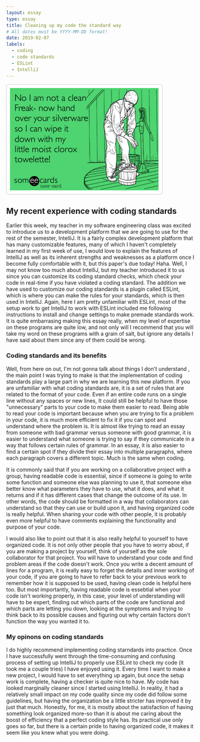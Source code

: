 ```yaml
---
layout: essay
type: essay
title: Cleaning up my code the standard way
# All dates must be YYYY-MM-DD format!
date: 2019-02-07
labels:
  - coding
  - code standards
  - ESLint
  - IntelliJ
---
```


<img class="ui medium left floated image" src="../images/clean_freak.png">

## My recent experience with coding standards

  Earlier this week, my teacher in my software engineering class was excited to introduce us to a development platform that we are going to use for the rest of the semester, IntelliJ. It is a fairly complex development platform that has many customizable features, many of which I haven't completely learned in my first week of use, I would love to explain the features of IntelliJ as well as its inherent strengths and weaknesses as a platform once I become fully comfortable with it, but this paper's due today! Haha. Well, I may not know too much about IntelliJ, but my teacher introduced it to us since you can customize its coding standard checks, which check your code in real-time if you have violated a coding standard. The addition we have used to customize our coding standards is a plugin called ESLint, which is where you can make the rules for your standards, which is then used in IntelliJ. Again, here I am pretty unfamiliar with ESLint, most of the setup work to get IntelliJ to work with ESLint included me following instructions to install and change settings to make premade standards work. It is quite embarrasing making this essay really, when my level of expertise on these programs are quite low, and not only will I recommend that you will take my word on these programs with a grain of salt, but ignore any details I have said about them since any of them could be wrong.
  
### Coding standards and its benefits

   Well, from here on out, I'm not gonna talk about things I don't understand , the main point I was trying to make is that the implementation of coding standards play a large part in why we are learning this new platform. If you are unfamiliar with what coding standards are, it is a set of rules that are related to the format of your code. Even if an entire code runs on a single line without any spaces or new lines, It could still be helpful to have those "unnecessary" parts to your code to make them easier to read. Being able to read your code is important because when you are trying to fix a problem in your code, it is much more efficient to fix it if you can spot and understand where the problem is. It is almost like trying to read an essay from someone with bad grammar versus someone with good grammar, it is easier to understand what someone is trying to say if they communicate in a way that follows certain rules of grammar. In an essay, it is also easier to find a certain spot if they divide their essay into multiple paragraphs, where each paragraph covers a different topic. Much is the same when coding.

  It is commonly said that if you are working on a collaborative project with a group, having readable code is essential, since if someone is going to write some function and someone else was planning to use it, that someone else better know what parameters they have to use, what it does, and what it returns and if it has different cases that change the outcome of its use. In other words, the code should be formatted in a way that collaborators can understand so that they can use or build upon it, and having organized code is really helpful. When sharing your code with other people, it is probably even more helpful to have comments explaining the functionality and purpose of your code.
  
  I would also like to point out that it is also really helpful to yourself to have organized code. It is not only other people that you have to worry about, if you are making a project by yourself, think of yourself as the sole collaborator for that project. You will have to understand your code and find problem areas if the code doesn't work. Once you write a decent amount of lines for a program, it is really easy to forget the details and inner working of your code, if you are going to have to refer back to your previous work to remember how it is supposed to be used, having clean code is helpful here too. But most importantly, having readable code is essebtial when your code isn't working properly, in this case, your level of understanding will have to be expert, finding out which parts of the code are functional and which parts are letting you down, looking at the symptoms and trying to think back to its possible causes and figuring out why certain factors don't function the way you wanted it to.
  
### My opinons on coding standards

  I do highly recommend implementing coding starndards into practice. Once I have successfully went through the time-consuming and confusing process of setting up IntelliJ to properly use ESLint to check my code (it took me a couple tries) I have enjoyed using it. Every time I want to make a new project, I would have to set everything up again, but once the setup work is complete, having a checker is quite nice to have. My code has looked marginally cleaner since I started using IntelliJ. In reality, it had a relatively small impact on my code quality since my code did follow some guidelines, but having the organization be a little stricter has improved it by just that much. Honestly, for me, it is mostly about the satisfaction of having something look organized more-so than it is about me caring about the boost of efficiency that a perfect coding style has. Its practical use only goes so far, but there is a certain pride to having organized code, it makes it seem like you knew what you were doing.
 
